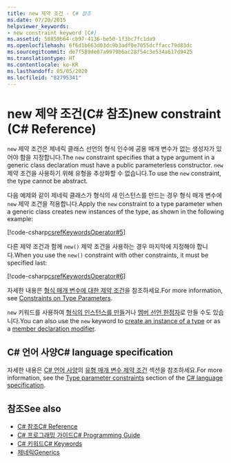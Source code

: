 ```yaml
---
title: new 제약 조건 - C# 참조
ms.date: 07/20/2015
helpviewer_keywords:
- new constraint keyword [C#]
ms.assetid: 58850b64-cb97-4136-be50-1f3bc7fc1da9
ms.openlocfilehash: 6f6d1b663d03dc9b3adf0e7055dcffacc79d83dc
ms.sourcegitcommit: de7f589de07a9979b6ac28f54c3e534a617d9425
ms.translationtype: HT
ms.contentlocale: ko-KR
ms.lasthandoff: 05/05/2020
ms.locfileid: "82795341"
---
```

# <a name="new-constraint-c-reference"></a><span data-ttu-id="39be2-102">new 제약 조건(C# 참조)</span><span class="sxs-lookup"><span data-stu-id="39be2-102">new constraint (C# Reference)</span></span>

<span data-ttu-id="39be2-103">`new` 제약 조건은 제네릭 클래스 선언의 형식 인수에 공용 매개 변수가 없는 생성자가 있어야 함을 지정합니다.</span><span class="sxs-lookup"><span data-stu-id="39be2-103">The `new` constraint specifies that a type argument in a generic class declaration must have a public parameterless constructor.</span></span> <span data-ttu-id="39be2-104">`new` 제약 조건을 사용하기 위해 유형을 추상화할 수 없습니다.</span><span class="sxs-lookup"><span data-stu-id="39be2-104">To use the `new` constraint, the type cannot be abstract.</span></span>

<span data-ttu-id="39be2-105">다음 예제와 같이 제네릭 클래스가 형식의 새 인스턴스를 만드는 경우 형식 매개 변수에 `new` 제약 조건을 적용합니다.</span><span class="sxs-lookup"><span data-stu-id="39be2-105">Apply the `new` constraint to a type parameter when a generic class creates new instances of the type, as shown in the following example:</span></span>

[!code-csharp[csrefKeywordsOperator#5](~/samples/snippets/csharp/VS_Snippets_VBCSharp/csrefKeywordsOperator/CS/csrefKeywordsOperators.cs#5)]

<span data-ttu-id="39be2-106">다른 제약 조건과 함께 `new()` 제약 조건을 사용하는 경우 마지막에 지정해야 합니다.</span><span class="sxs-lookup"><span data-stu-id="39be2-106">When you use the `new()` constraint with other constraints, it must be specified last:</span></span>

[!code-csharp[csrefKeywordsOperator#6](~/samples/snippets/csharp/VS_Snippets_VBCSharp/csrefKeywordsOperator/CS/csrefKeywordsOperators.cs#6)]

<span data-ttu-id="39be2-107">자세한 내용은 [형식 매개 변수에 대한 제약 조건](../../programming-guide/generics/constraints-on-type-parameters.md)을 참조하세요.</span><span class="sxs-lookup"><span data-stu-id="39be2-107">For more information, see [Constraints on Type Parameters](../../programming-guide/generics/constraints-on-type-parameters.md).</span></span>

<span data-ttu-id="39be2-108">`new` 키워드를 사용하여 [형식의 인스턴스를 만들](../operators/new-operator.md)거나 [멤버 선언 한정자](new-modifier.md)로 만들 수도 있습니다.</span><span class="sxs-lookup"><span data-stu-id="39be2-108">You can also use the `new` keyword to [create an instance of a type](../operators/new-operator.md) or as a [member declaration modifier](new-modifier.md).</span></span>

## <a name="c-language-specification"></a><span data-ttu-id="39be2-109">C# 언어 사양</span><span class="sxs-lookup"><span data-stu-id="39be2-109">C# language specification</span></span>

<span data-ttu-id="39be2-110">자세한 내용은 [C# 언어 사양](~/_csharplang/spec/introduction.md)의 [유형 매개 변수 제약 조건](~/_csharplang/spec/classes.md#type-parameter-constraints) 섹션을 참조하세요.</span><span class="sxs-lookup"><span data-stu-id="39be2-110">For more information, see the [Type parameter constraints](~/_csharplang/spec/classes.md#type-parameter-constraints) section of the [C# language specification](~/_csharplang/spec/introduction.md).</span></span>

## <a name="see-also"></a><span data-ttu-id="39be2-111">참조</span><span class="sxs-lookup"><span data-stu-id="39be2-111">See also</span></span>

- [<span data-ttu-id="39be2-112">C# 참조</span><span class="sxs-lookup"><span data-stu-id="39be2-112">C# Reference</span></span>](../index.md)
- [<span data-ttu-id="39be2-113">C# 프로그래밍 가이드</span><span class="sxs-lookup"><span data-stu-id="39be2-113">C# Programming Guide</span></span>](../../programming-guide/index.md)
- [<span data-ttu-id="39be2-114">C# 키워드</span><span class="sxs-lookup"><span data-stu-id="39be2-114">C# Keywords</span></span>](index.md)
- [<span data-ttu-id="39be2-115">제네릭</span><span class="sxs-lookup"><span data-stu-id="39be2-115">Generics</span></span>](../../programming-guide/generics/index.md)
